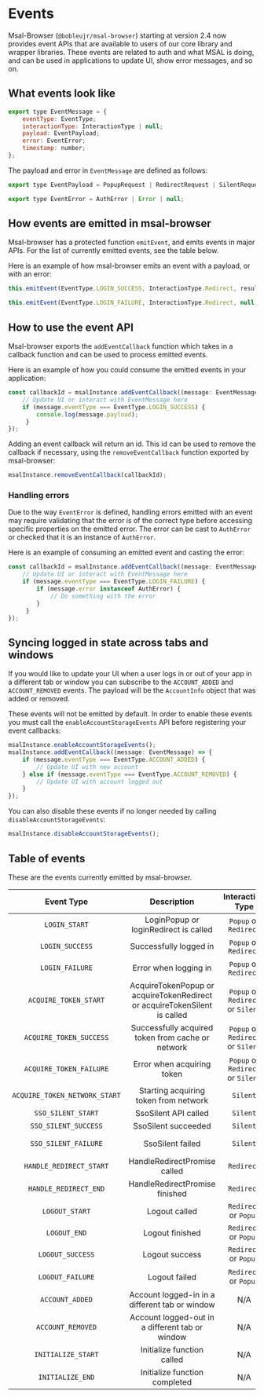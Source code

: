 # Events

Msal-Browser (`@bobleujr/msal-browser`) starting at version 2.4 now provides event APIs that are available to users of our core library and wrapper libraries. These events are related to auth and what MSAL is doing, and can be used in applications to update UI, show error messages, and so on.

## What events look like
```javascript
export type EventMessage = {
    eventType: EventType;
    interactionType: InteractionType | null;
    payload: EventPayload;
    error: EventError;
    timestamp: number;
};
```

The payload and error in `EventMessage` are defined as follows: 
```javascript
export type EventPayload = PopupRequest | RedirectRequest | SilentRequest | SsoSilentRequest | EndSessionRequest | AuthenticationResult | PopupEvent | null;

export type EventError = AuthError | Error | null;
```

## How events are emitted in msal-browser
Msal-browser has a protected function `emitEvent`, and emits events in major APIs. For the list of currently emitted events, see the table below.

Here is an example of how msal-browser emits an event with a payload, or with an error:

```javascript
this.emitEvent(EventType.LOGIN_SUCCESS, InteractionType.Redirect, result);

this.emitEvent(EventType.LOGIN_FAILURE, InteractionType.Redirect, null, e);
```

## How to use the event API
Msal-browser exports the `addEventCallback` function which takes in a callback function and can be used to process emitted events. 

Here is an example of how you could consume the emitted events in your application:
```javascript
const callbackId = msalInstance.addEventCallback((message: EventMessage) => {
    // Update UI or interact with EventMessage here
    if (message.eventType === EventType.LOGIN_SUCCESS) {
        console.log(message.payload);
     }
});
```
Adding an event callback will return an id. This id can be used to remove the callback if necessary, using the `removeEventCallback` function exported by msal-browser:

```javascript
msalInstance.removeEventCallback(callbackId);
```

### Handling errors
Due to the way `EventError` is defined, handling errors emitted with an event may require validating that the error is of the correct type before accessing specific properties on the emitted error. The error can be cast to `AuthError` or checked that it is an instance of `AuthError`. 

Here is an example of consuming an emitted event and casting the error:

```javascript
const callbackId = msalInstance.addEventCallback((message: EventMessage) => {
    // Update UI or interact with EventMessage here
    if (message.eventType === EventType.LOGIN_FAILURE) {
        if (message.error instanceof AuthError) {
            // Do something with the error
        }
     }
});
```

## Syncing logged in state across tabs and windows

If you would like to update your UI when a user logs in or out of your app in a different tab or window you can subscribe to the `ACCOUNT_ADDED` and `ACCOUNT_REMOVED` events. The payload will be the `AccountInfo` object that was added or removed.

These events will not be emitted by default. In order to enable these events you must call the `enableAccountStorageEvents` API before registering your event callbacks:

```javascript
msalInstance.enableAccountStorageEvents();
msalInstance.addEventCallback((message: EventMessage) => {
    if (message.eventType === EventType.ACCOUNT_ADDED) {
        // Update UI with new account
    } else if (message.eventType === EventType.ACCOUNT_REMOVED) {
        // Update UI with account logged out
    }
});
```

You can also disable these events if no longer needed by calling `disableAccountStorageEvents`:

```javascript
msalInstance.disableAccountStorageEvents();
```

## Table of events
These are the events currently emitted by msal-browser.

| Event Type                    | Description                                                                | Interaction Type                 | Payload                                         | Error              |
|:-----------------------------:|:--------------------------------------------------------------------------:|:--------------------------------:|:-----------------------------------------------:|:------------------:|
| `LOGIN_START`                 | LoginPopup or loginRedirect is called                                      | `Popup` or `Redirect`            | [PopupRequest](https://azuread.github.io/microsoft-authentication-library-for-js/ref/modules/_azure_msal_browser.html#popuprequest) or [RedirectRequest](https://azuread.github.io/microsoft-authentication-library-for-js/ref/modules/_azure_msal_browser.html#redirectrequest)                 |                    |
| `LOGIN_SUCCESS`               | Successfully logged in                                                     | `Popup` or `Redirect`            | [AuthenticationResult](https://azuread.github.io/microsoft-authentication-library-for-js/ref/modules/_azure_msal_common.html#authenticationresult)                            |                    |
| `LOGIN_FAILURE`               | Error when logging in                                                      | `Popup` or `Redirect`            |                                                 | [AuthError](https://azuread.github.io/microsoft-authentication-library-for-js/ref/classes/_azure_msal_common.autherror.html) or Error |
| `ACQUIRE_TOKEN_START`         | AcquireTokenPopup or acquireTokenRedirect or acquireTokenSilent is called  | `Popup` or `Redirect` or `Silent`| [PopupRequest](https://azuread.github.io/microsoft-authentication-library-for-js/ref/modules/_azure_msal_browser.html#popuprequest) or [RedirectRequest](https://azuread.github.io/microsoft-authentication-library-for-js/ref/modules/_azure_msal_browser.html#redirectrequest) or [SilentRequest](https://azuread.github.io/microsoft-authentication-library-for-js/ref/modules/_azure_msal_browser.html#silentrequest) |                    |
| `ACQUIRE_TOKEN_SUCCESS`       | Successfully acquired token from cache or network                          | `Popup` or `Redirect` or `Silent`| [AuthenticationResult](https://azuread.github.io/microsoft-authentication-library-for-js/ref/modules/_azure_msal_common.html#authenticationresult)                            |                    |
| `ACQUIRE_TOKEN_FAILURE`       | Error when acquiring token                                                 | `Popup` or `Redirect` or `Silent`|                                                 | [AuthError](https://azuread.github.io/microsoft-authentication-library-for-js/ref/classes/_azure_msal_common.autherror.html) or Error |
| `ACQUIRE_TOKEN_NETWORK_START` | Starting acquiring token from network                                      | `Silent`                         |                                                 |                    |
| `SSO_SILENT_START`            | SsoSilent API called                                                       | `Silent`                         | [SsoSilentRequest](https://azuread.github.io/microsoft-authentication-library-for-js/ref/modules/_azure_msal_browser.html#ssosilentrequest)                                |                    |
| `SSO_SILENT_SUCCESS`          | SsoSilent succeeded                                                        | `Silent`                         | [AuthenticationResult](https://azuread.github.io/microsoft-authentication-library-for-js/ref/modules/_azure_msal_common.html#authenticationresult)                            |                    |
| `SSO_SILENT_FAILURE`          | SsoSilent failed                                                           | `Silent`                         |                                                 | [AuthError](https://azuread.github.io/microsoft-authentication-library-for-js/ref/classes/_azure_msal_common.autherror.html) or Error |
| `HANDLE_REDIRECT_START`       | HandleRedirectPromise called                                               | `Redirect`                       |                                                 |                    |
| `HANDLE_REDIRECT_END`         | HandleRedirectPromise finished                                             | `Redirect`                       |                                                 |                    |
| `LOGOUT_START`                | Logout called                                                              | `Redirect` or `Popup`            | [EndSessionRequest](https://azuread.github.io/microsoft-authentication-library-for-js/ref/modules/_azure_msal_browser.html#endsessionrequest) or [EndSessionPopupRequest](https://azuread.github.io/microsoft-authentication-library-for-js/ref/modules/_azure_msal_browser.html#endsessionpopuprequest)                               |                    |
| `LOGOUT_END`                  | Logout finished                                                            | `Redirect` or `Popup`            |                           |                    |
| `LOGOUT_SUCCESS`              | Logout success                                                             | `Redirect` or `Popup`            | [EndSessionRequest](https://azuread.github.io/microsoft-authentication-library-for-js/ref/modules/_azure_msal_browser.html#endsessionrequest) or [EndSessionPopupRequest](https://azuread.github.io/microsoft-authentication-library-for-js/ref/modules/_azure_msal_browser.html#endsessionpopuprequest)                              |                    |
| `LOGOUT_FAILURE`              | Logout failed                                                              | `Redirect` or `Popup`            |                                                 | [AuthError](https://azuread.github.io/microsoft-authentication-library-for-js/ref/classes/_azure_msal_common.autherror.html) or Error |
| `ACCOUNT_ADDED`               | Account logged-in in a different tab or window                             | N/A            | [AccountInfo](https://azuread.github.io/microsoft-authentication-library-for-js/ref/modules/_azure_msal_common.html#accountinfo)                                               | N/A |
| `ACCOUNT_REMOVED`             | Account logged-out in a different tab or window                            | N/A            | [AccountInfo](https://azuread.github.io/microsoft-authentication-library-for-js/ref/modules/_azure_msal_common.html#accountinfo)                                               | N/A |
| `INITIALIZE_START`            | Initialize function called                                                 | N/A            | N/A    | N/A |
| `INITIALIZE_END`              | Initialize function completed                                              | N/A            | N/A    | N/A |
